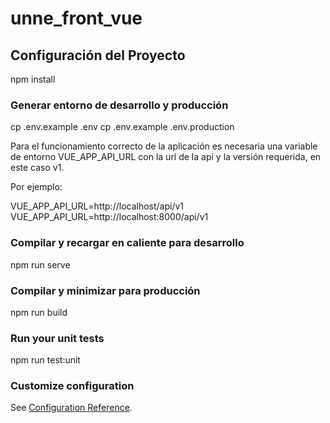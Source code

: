 # unne_front_vue

## Configuración del Proyecto

npm install

### Generar entorno de desarrollo y producción

cp .env.example .env
cp .env.example .env.production

Para el funcionamiento correcto de la aplicación es necesaria una variable de entorno VUE_APP_API_URL con la url de la api y la versión requerida, en este caso v1.

Por ejemplo: 

VUE_APP_API_URL=http://localhost/api/v1
VUE_APP_API_URL=http://localhost:8000/api/v1

### Compilar y recargar en caliente para desarrollo

npm run serve

### Compilar y minimizar para producción

npm run build

### Run your unit tests

npm run test:unit

### Customize configuration
See [Configuration Reference](https://cli.vuejs.org/config/).
